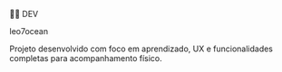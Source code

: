 👨‍💻 DEV

leo7ocean

Projeto desenvolvido com foco em aprendizado, UX e funcionalidades completas para acompanhamento físico.
